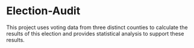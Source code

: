 # Election-Audit
This project uses voting data from three distinct counties to calculate the results of this election and provides statistical analysis to support these results.
